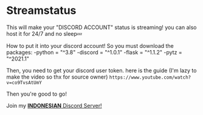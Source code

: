 # Streamstatus
This will make your "DISCORD ACCOUNT" status is streaming! you can also host it for 24/7 and no sleep💤

How to put it into your discord account!
So you must download the packages:
-python = "^3.8"
-discord = "^1.0.1"
-flask = "^1.1.2"
-pytz = "^2021.1"

Then, you need to get your discord user token. here is the guide (I'm lazy to make the video so thx for source owner)
`https://www.youtube.com/watch?v=co9TvsAtUmY`

Then you're good to go!

Join my [**INDONESIAN** Discord Server!](https://bit.ly/skwhdc)
